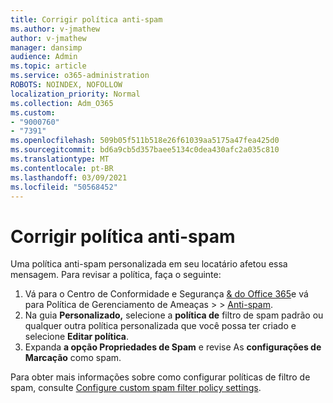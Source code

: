 ```yaml
---
title: Corrigir política anti-spam
ms.author: v-jmathew
author: v-jmathew
manager: dansimp
audience: Admin
ms.topic: article
ms.service: o365-administration
ROBOTS: NOINDEX, NOFOLLOW
localization_priority: Normal
ms.collection: Adm_O365
ms.custom:
- "9000760"
- "7391"
ms.openlocfilehash: 509b05f511b518e26f61039aa5175a47fea425d0
ms.sourcegitcommit: bd6a9cb5d357baee5134c0dea430afc2a035c810
ms.translationtype: MT
ms.contentlocale: pt-BR
ms.lasthandoff: 03/09/2021
ms.locfileid: "50568452"
---
```

# <a name="fix-anti-spam-policy"></a>Corrigir política anti-spam

Uma política anti-spam personalizada em seu locatário afetou essa mensagem. Para revisar a política, faça o seguinte:

1. Vá para o Centro de Conformidade e Segurança [& do Office 365](https://go.microsoft.com/fwlink/p/?linkid=2077143)e vá para Política de Gerenciamento de Ameaças   >    >  [Anti-spam](https://go.microsoft.com/fwlink/?linkid=2101518).
2. Na guia **Personalizado,** selecione a **política de** filtro de spam padrão ou qualquer outra política personalizada que você possa ter criado e selecione **Editar política**.
3. Expanda **a opção Propriedades de Spam** e revise As **configurações de Marcação** como spam.

Para obter mais informações sobre como configurar políticas de filtro de spam, consulte [Configure custom spam filter policy settings](https://go.microsoft.com/fwlink/?linkid=2101054).
